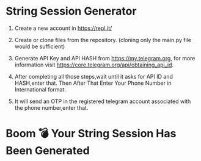 # String Session Generator



1) Create a new account in https://repl.it/

2) Create or clone files from the repository. (cloning only the main.py file would be sufficient)

3) Generate API Key and API HASH from  https://my.telegram.org, for more information visit https://core.telegram.org/api/obtaining_api_id.

4) After completing all those steps,wait until it asks for API ID and HASH,enter that. Then After That Enter Your Phone Number in International format.

5) It will send an OTP in the registered telegram account associated with the phone number,enter that.


# Boom 💣 Your String Session Has Been Generated

